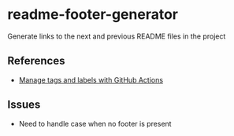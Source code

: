 # readme-footer-generator
Generate links to the next and previous README files in the project

## References
- [Manage tags and labels with GitHub Actions](https://docs.docker.com/build/ci/github-actions/manage-tags-labels/)


## Issues
- Need to handle case when no footer is present
